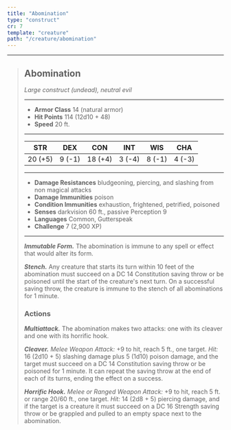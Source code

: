 ```yaml
---
title: "Abomination"
type: "construct"
cr: 7
template: "creature"
path: "/creature/abomination"
---
```


___
>
> ## Abomination
>*Large construct (undead), neutral evil*
> ___
>
> - **Armor Class** 14 (natural armor)
> - **Hit Points** 114 (12d10 + 48)
> - **Speed** 20 ft.
>___
>
>|STR|DEX|CON|INT|WIS|CHA|
>|:---:|:---:|:---:|:---:|:---:|:---:|
>|20 (+5)|9 (-1)|18 (+4)|3 (-4)|8 (-1)|4 (-3)|
>___
>
> - **Damage Resistances** bludgeoning, piercing, and slashing from non magical attacks
> - **Damage Immunities** poison
> - **Condition Immunities** exhaustion, frightened, petrified, poisoned
> - **Senses** darkvision 60 ft., passive Perception 9
> - **Languages** Common, Gutterspeak
> - **Challenge** 7 (2,900 XP)
> ___
>
> ***Immutable Form.*** The abomination is immune to any spell or effect that would alter its form.
>
> ***Stench.*** Any creature that starts its turn within 10 feet of the abomination must succeed on a DC 14 Con&shy;stitution saving throw or be poisoned until the start of the creature's next turn. On a successful saving throw, the creature is immune to the stench of all abominations for 1 minute.
>
> ### Actions
> ***Multiattack.*** The abomination makes two attacks: one with its cleaver and one with its horrific hook.
>
> ***Cleaver.*** *Melee Weapon Attack:* +9 to hit, reach 5 ft., one target. *Hit:* 16 (2d10 + 5) slashing damage plus 5 (1d10) poison damage, and the target must succeed on a DC 14 Constitution saving throw or be poisoned for 1 minute. It can repeat the saving throw at the end of each of its turns, ending the effect on a success.
>
> ***Horrific Hook.*** *Melee or Ranged Weapon Attack:* +9 to hit, reach 5 ft. or range 20/60 ft., one target. *Hit:* 14 (2d8 + 5) piercing damage, and if the target is a creature it must succeed on a DC 16 Strength saving throw or be grappled and pulled to an empty space next to the abomination.
